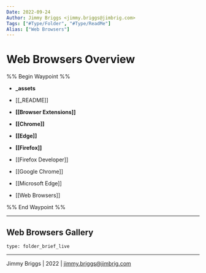 ```yaml
---
Date: 2022-09-24
Author: Jimmy Briggs <jimmy.briggs@jimbrig.com>
Tags: ["#Type/Folder", "#Type/ReadMe"]
Alias: ["Web Browsers"]
---
```


# Web Browsers Overview

%% Begin Waypoint %%
- **_assets**

- [[_README]]
- **[[Browser Extensions]]**
- **[[Chrome]]**
- **[[Edge]]**
- **[[Firefox]]**
- [[Firefox Developer]]
- [[Google Chrome]]
- [[Microsoft Edge]]
- [[Web Browsers]]

%% End Waypoint %%

***

## Web Browsers Gallery

 
```ccard
type: folder_brief_live
```
 

***

Jimmy Briggs | 2022 | <jimmy.briggs@jimbrig.com>



